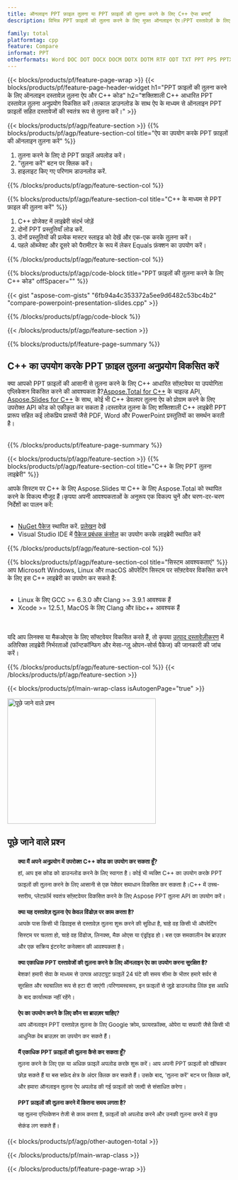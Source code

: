 ```yaml
---
title: ऑनलाइन PPT फ़ाइल तुलना या PPT फ़ाइलों की तुलना करने के लिए C++ ऐप्स बनाएँ
description: विभिन्न PPT फ़ाइलों की तुलना करने के लिए मुफ्त ऑनलाइन ऐप।PPT दस्तावेज़ों के लिए C++ तुलना लाइब्रेरी कोड.

family: total
platformtag: cpp
feature: Compare
informat: PPT
otherformats: Word DOC DOT DOCX DOCM DOTX DOTM RTF ODT TXT PPT PPS PPTX POTX PPSX PPTM PPSM POTM ODP PowerPoint
---
```

{{< blocks/products/pf/feature-page-wrap >}}
{{< blocks/products/pf/feature-page-header-widget h1="PPT फ़ाइलों की तुलना करने के लिए ऑनलाइन दस्तावेज़ तुलना ऐप और C++ कोड" h2="शक्तिशाली C++ आधारित PPT दस्तावेज़ तुलना अनुप्रयोग विकसित करें।तत्काल डाउनलोड के साथ ऐप के माध्यम से ऑनलाइन PPT फ़ाइलों सहित दस्तावेजों की स्वतंत्र रूप से तुलना करें।" >}}

{{< blocks/products/pf/agp/feature-section >}}
{{% blocks/products/pf/agp/feature-section-col title="ऐप का उपयोग करके PPT फ़ाइलों की ऑनलाइन तुलना करें" %}}

1. तुलना करने के लिए दो PPT फ़ाइलें अपलोड करें।
1. "तुलना करें" बटन पर क्लिक करें।
1. हाइलाइट किए गए परिणाम डाउनलोड करें.

{{% /blocks/products/pf/agp/feature-section-col %}}

{{% blocks/products/pf/agp/feature-section-col title="C++ के माध्यम से PPT फ़ाइल की तुलना करें" %}}

1. C++ प्रोजेक्ट में लाइब्रेरी संदर्भ जोड़ें
1. दोनों PPT प्रस्तुतियाँ लोड करें.
1. दोनों प्रस्तुतियों की प्रत्येक मास्टर स्लाइड को देखें और एक-एक करके तुलना करें।
1. पहले ऑब्जेक्ट और दूसरे को पैरामीटर के रूप में लेकर Equals फ़ंक्शन का उपयोग करें।

{{% /blocks/products/pf/agp/feature-section-col %}}

{{% blocks/products/pf/agp/code-block title="PPT फ़ाइलों की तुलना करने के लिए C++ कोड" offSpacer="" %}}

{{< gist "aspose-com-gists" "6fb94a4c353372a5ee9d6482c53bc4b2" "compare-powerpoint-presentation-slides.cpp" >}}

{{% /blocks/products/pf/agp/code-block %}}

{{< /blocks/products/pf/agp/feature-section >}}

{{% blocks/products/pf/feature-page-summary %}}

<h2>C++ का उपयोग करके PPT फ़ाइल तुलना अनुप्रयोग विकसित करें</h2>

क्या आपको PPT फ़ाइलों की आसानी से तुलना करने के लिए C++ आधारित सॉफ़्टवेयर या उपयोगिता एप्लिकेशन विकसित करने की आवश्यकता है?[Aspose.Total for C++](https://products.aspose.com/total/hi/cpp/) के चाइल्ड API, [Aspose.Slides for C++](https://products.aspose.com/slides/cpp/) के साथ, कोई भी C++ डेवलपर तुलना ऐप को प्रोग्राम करने के लिए उपरोक्त API कोड को एकीकृत कर सकता है।दस्तावेज़ तुलना के लिए शक्तिशाली C++ लाइब्रेरी PPT प्रारूप सहित कई लोकप्रिय प्रारूपों जैसे PDF, Word और PowerPoint प्रस्तुतियों का समर्थन करती है।<br /><br />

{{% /blocks/products/pf/feature-page-summary %}}

{{< blocks/products/pf/agp/feature-section >}}
{{% blocks/products/pf/agp/feature-section-col title="C++ के लिए PPT तुलना लाइब्रेरी" %}}

आपके सिस्टम पर C++ के लिए Aspose.Slides या C++ के लिए Aspose.Total को स्थापित करने के विकल्प मौजूद हैं।कृपया अपनी आवश्यकताओं के अनुरूप एक विकल्प चुनें और चरण-दर-चरण निर्देशों का पालन करें:<br /><br />

- [NuGet पैकेज](https://www.nuget.org/packages/Aspose.Slides.Cpp/) स्थापित करें. [प्रलेखन](https://docs.aspose.com/slides/cpp/installation/#option-one-install-or-update-asposeslides-for-c-from-the-nuget-package-manager) देखें
- Visual Studio IDE में [पैकेज प्रबंधक कंसोल](https://docs.aspose.com/slides/cpp/installation/#option-2-install-or-update-asposeslides-through-the-package-manager-console) का उपयोग करके लाइब्रेरी स्थापित करें


{{% /blocks/products/pf/agp/feature-section-col %}}

{{% blocks/products/pf/agp/feature-section-col title="सिस्टम आवश्यकताएं" %}}
आप Microsoft Windows, Linux और macOS ऑपरेटिंग सिस्टम पर सॉफ़्टवेयर विकसित करने के लिए इस C++ लाइब्रेरी का उपयोग कर सकते हैं:<br /><br />

- Linux के लिए GCC >= 6.3.0 और Clang >= 3.9.1 आवश्यक हैं
- Xcode >= 12.5.1, MacOS के लिए Clang और libc++ आवश्यक हैं

<br /><br />
यदि आप लिनक्स या मैकओएस के लिए सॉफ्टवेयर विकसित करते हैं, तो कृपया [उत्पाद दस्तावेज़ीकरण](https://docs.aspose.com/slides/cpp/system-requirements/) में अतिरिक्त लाइब्रेरी निर्भरताओं (फॉन्टकॉन्फिग और मेसा-ग्लू ओपन-सोर्स पैकेज) की जानकारी की जांच करें।

{{% /blocks/products/pf/agp/feature-section-col %}}
{{< /blocks/products/pf/agp/feature-section >}}

{{< blocks/products/pf/main-wrap-class isAutogenPage="true" >}}

<style>.howtolist li{margin-right: 0!important;line-height: 26px;position: relative;margin-bottom: 10px;font-size: 13px;list-style-type: none;}</style>
<div class="col-md-12 tl bg-gray-dark howtolist section">
  <a class="anchor" name="faqpage"></a>
  <div class="container tl dflex" itemscope="" itemtype="https://schema.org/FAQPage">
      <div class="col-md-4 howtosectiongfx">
          <img class="social-panel-hide-on-mobile" src="https://www.groupdocs.cloud/templates/brand/images/groupdocs/conversion/groupdocs_conversion-brand.png" alt="पूछे जाने वाले प्रश्न" width="335" height="283">
      </div>
      <div class="howtosection col-md-8">
          <div>
              <h2>पूछे जाने वाले प्रश्न</h2>
               <ul>
                  <li itemscope="" itemprop="mainEntity" itemtype="https://schema.org/Question">
                      <div>
                          <span itemprop="name"><b>क्या मैं अपने अनुप्रयोग में उपरोक्त C++ कोड का उपयोग कर सकता हूँ?</b></span>
                      </div>
                      <div itemscope="" itemprop="acceptedAnswer" itemtype="https://schema.org/Answer">
                          <span itemprop="text">हां, आप इस कोड को डाउनलोड करने के लिए स्वागत है। कोई भी व्यक्ति C++ का उपयोग करके PPT फ़ाइलों की तुलना करने के लिए आसानी से एक पेशेवर समाधान विकसित कर सकता है।C++ में उच्च-स्तरीय, प्लेटफ़ॉर्म स्वतंत्र सॉफ़्टवेयर विकसित करने के लिए Aspose PPT तुलना API का उपयोग करें।</span>
                      </div>
                  </li>
                  <li itemscope="" itemprop="mainEntity" itemtype="https://schema.org/Question">
                      <div>
                          <span itemprop="name"><b>क्या यह दस्तावेज़ तुलना ऐप केवल विंडोज़ पर काम करता है?</b></span>
                      </div>
                      <div itemscope="" itemprop="acceptedAnswer" itemtype="https://schema.org/Answer">
                          <span itemprop="text">आपके पास किसी भी डिवाइस से दस्तावेज़ तुलना शुरू करने की सुविधा है, चाहे वह किसी भी ऑपरेटिंग सिस्टम पर चलता हो, चाहे वह विंडोज, लिनक्स, मैक ओएस या एंड्रॉइड हो। बस एक समकालीन वेब ब्राउज़र और एक सक्रिय इंटरनेट कनेक्शन की आवश्यकता है।</span>
                      </div>
                  </li>
                  <li itemscope="" itemprop="mainEntity" itemtype="https://schema.org/Question">
                      <div>
                          <span itemprop="name"><b>क्या एकाधिक PPT दस्तावेजों की तुलना करने के लिए ऑनलाइन ऐप का उपयोग करना सुरक्षित है?</b></span>
                      </div>
                      <div itemscope="" itemprop="acceptedAnswer" itemtype="https://schema.org/Answer">
                          <span itemprop="text">बेशक! हमारी सेवा के माध्यम से उत्पन्न आउटपुट फ़ाइलें 24 घंटे की समय सीमा के भीतर हमारे सर्वर से सुरक्षित और स्वचालित रूप से हटा दी जाएंगी।परिणामस्वरूप, इन फ़ाइलों से जुड़े डाउनलोड लिंक इस अवधि के बाद कार्यात्मक नहीं रहेंगे।</span>
                      </div>
                  </li>                 
                  <li itemscope="" itemprop="mainEntity" itemtype="https://schema.org/Question">
                      <div>
                          <span itemprop="name"><b>ऐप का उपयोग करने के लिए कौन सा ब्राउज़र चाहिए?</b></span>
                      </div>
                      <div itemscope="" itemprop="acceptedAnswer" itemtype="https://schema.org/Answer">
                          <span itemprop="text">आप ऑनलाइन PPT दस्तावेज़ तुलना के लिए Google क्रोम, फ़ायरफ़ॉक्स, ओपेरा या सफारी जैसे किसी भी आधुनिक वेब ब्राउज़र का उपयोग कर सकते हैं।</span>
                      </div>
                  </li>
 		  <li itemscope="" itemprop="mainEntity" itemtype="https://schema.org/Question">
                      <div>
                          <span itemprop="name"><b>मैं एकाधिक PPT फ़ाइलों की तुलना कैसे कर सकता हूँ?</b></span>
                      </div>
                      <div itemscope="" itemprop="acceptedAnswer" itemtype="https://schema.org/Answer">
                          <span itemprop="text">तुलना करने के लिए एक या अधिक फ़ाइलें अपलोड करके शुरू करें। आप अपनी PPT फ़ाइलों को खींचकर छोड़ सकते हैं या बस सफ़ेद क्षेत्र के अंदर क्लिक कर सकते हैं। उसके बाद, 'तुलना करें' बटन पर क्लिक करें, और हमारा ऑनलाइन तुलना ऐप अपलोड की गई फ़ाइलों को जल्दी से संसाधित करेगा।</span>
                      </div>
                  </li>
 		  <li itemscope="" itemprop="mainEntity" itemtype="https://schema.org/Question">
                      <div>
                          <span itemprop="name"><b>PPT फ़ाइलों की तुलना करने में कितना समय लगता है?</b></span>
                      </div>
                      <div itemscope="" itemprop="acceptedAnswer" itemtype="https://schema.org/Answer">
                          <span itemprop="text">यह तुलना एप्लिकेशन तेजी से काम करता है, फ़ाइलों को अपलोड करने और उनकी तुलना करने में कुछ सेकंड लग सकते हैं।</span>
                      </div>
                  </li>
              </ul>
          </div>
      </div>
  </div>

{{< blocks/products/pf/agp/other-autogen-total >}}

{{< /blocks/products/pf/main-wrap-class >}}

{{< /blocks/products/pf/feature-page-wrap >}}